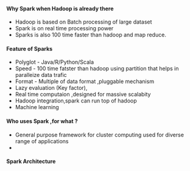 #### Why Spark when Hadoop is already there

- Hadoop is based on Batch processing of large dataset
- Spark is on real time processing power
- Sparks is also 100 time faster than hadoop and map reduce.

#### Feature of Sparks

- Polyglot - Java/R/Python/Scala
- Speed - 100 time fatster than hadoop using partition that helps in paralleize data trafic
- Format - Multiple of data format ,pluggable mechanism
- Lazy evaluation (Key factor),
- Real time computaion ,designed for massive scalabity
- Hadoop integration,spark can run top of hadoop
- Machine learning

#### Who uses Spark ,for what ?

- General purpose framework for cluster computing used for diverse range of applications
-

#### Spark Architecture
